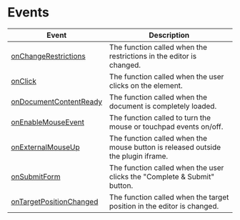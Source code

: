 # Events

| Event | Description |
| ----- | ----------- |
| [onChangeRestrictions](./onChangeRestrictions.md) | The function called when the restrictions in the editor is changed. |
| [onClick](./onClick.md) | The function called when the user clicks on the element. |
| [onDocumentContentReady](./onDocumentContentReady.md) | The function called when the document is completely loaded. |
| [onEnableMouseEvent](./onEnableMouseEvent.md) | The function called to turn the mouse or touchpad events on/off. |
| [onExternalMouseUp](./onExternalMouseUp.md) | The function called when the mouse button is released outside the plugin iframe. |
| [onSubmitForm](./onSubmitForm.md) | The function called when the user clicks the "Complete & Submit" button. |
| [onTargetPositionChanged](./onTargetPositionChanged.md) | The function called when the target position in the editor is changed. |
